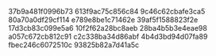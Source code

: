 37b9a481f0996b73
613f9ac75c856c84
9c46c62cbafe3ca5
80a70a0df29cf114
e789e8be1c71462e
39af5f1588823f2e
17d3cb83c099e5a6
10f2f62a28bc8aeb
28ba4b5b3e4eae98
a057c672cb812c91
c2c338ba34d86abf
4b4d3bd94d07fa89
fbec246c6072510c
93825b82a7d41a5c
